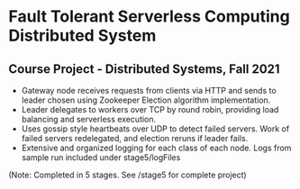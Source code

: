 <h1>Fault Tolerant Serverless Computing Distributed System</h1>

<h2>Course Project - Distributed Systems, Fall 2021</h2> 

- Gateway node receives requests from clients via HTTP and sends to leader chosen using Zookeeper Election algorithm implementation.
- Leader delegates to workers over TCP by round robin, providing load balancing and serverless execution.
- Uses gossip style heartbeats over UDP to detect failed servers. Work of failed servers redelegated, and election reruns if leader fails.
- Extensive and organized logging for each class of each node. Logs from sample run included under stage5/logFiles
<p>(Note: Completed in 5 stages. See /stage5 for complete project)</p>